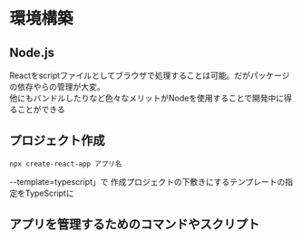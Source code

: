 #  環境構築

## Node.js
Reactをscriptファイルとしてブラウザで処理することは可能。だがパッケージの依存やらの管理が大変。  
他にもバンドルしたりなど色々なメリットがNodeを使用することで開発中に得ることができる

## プロジェクト作成
```
npx create-react-app アプリ名
```
--template=typescript」で 作成プロジェクトの下敷きにするテンプレートの指定をTypeScriptに

## アプリを管理するためのコマンドやスクリプト
